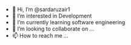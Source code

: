 - 👋 Hi, I’m @sardaruzair1
- 👀 I’m interested in Development
- 🌱 I’m currently learning software engineering
- 💞️ I’m looking to collaborate on ...
- 📫 How to reach me ...

<!---
sardaruzair1/sardaruzair1 is a ✨ special ✨ repository because its `README.md` (this file) appears on your GitHub profile.
You can click the Preview link to take a look at your changes.
--->

